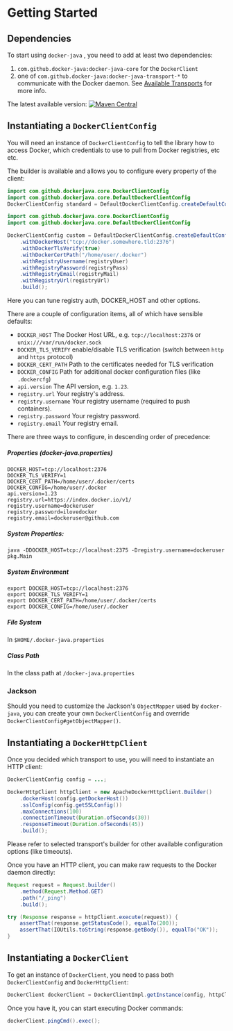 # Getting Started

## Dependencies

To start using `docker-java` , you need to add at least two dependencies:

1. `com.github.docker-java:docker-java-core` for the `DockerClient`
1. one of `com.github.docker-java:docker-java-transport-*` to communicate with the Docker daemon.
   See [Available Transports](./transports.md) for more info.

The latest available version:
[![Maven Central](https://img.shields.io/maven-central/v/com.github.docker-java/docker-java.svg)](https://mvnrepository.com/artifact/com.github.docker-java/docker-java)

## Instantiating a `DockerClientConfig`

You will need an instance of `DockerClientConfig` to tell the library how to access Docker, which credentials to use to pull from Docker
registries, etc etc.

The builder is available and allows you to configure every property of the client:

```java
import com.github.dockerjava.core.DockerClientConfig
import com.github.dockerjava.core.DefaultDockerClientConfig
DockerClientConfig standard = DefaultDockerClientConfig.createDefaultConfigBuilder().build();
```

```java
import com.github.dockerjava.core.DockerClientConfig
import com.github.dockerjava.core.DefaultDockerClientConfig

DockerClientConfig custom = DefaultDockerClientConfig.createDefaultConfigBuilder()
    .withDockerHost("tcp://docker.somewhere.tld:2376")
    .withDockerTlsVerify(true)
    .withDockerCertPath("/home/user/.docker")
    .withRegistryUsername(registryUser)
    .withRegistryPassword(registryPass)
    .withRegistryEmail(registryMail)
    .withRegistryUrl(registryUrl)
    .build();
```

Here you can tune registry auth, DOCKER_HOST and other options.

There are a couple of configuration items, all of which have sensible defaults:

* `DOCKER_HOST` The Docker Host URL, e.g. `tcp://localhost:2376` or `unix:///var/run/docker.sock`
* `DOCKER_TLS_VERIFY` enable/disable TLS verification (switch between `http` and `https` protocol)
* `DOCKER_CERT_PATH` Path to the certificates needed for TLS verification
* `DOCKER_CONFIG` Path for additional docker configuration files (like `.dockercfg`)
* `api.version` The API version, e.g. `1.23`.
* `registry.url` Your registry's address.
* `registry.username` Your registry username (required to push containers).
* `registry.password` Your registry password.
* `registry.email` Your registry email.

There are three ways to configure, in descending order of precedence:

##### Properties (docker-java.properties)

    DOCKER_HOST=tcp://localhost:2376
    DOCKER_TLS_VERIFY=1
    DOCKER_CERT_PATH=/home/user/.docker/certs
    DOCKER_CONFIG=/home/user/.docker
    api.version=1.23
    registry.url=https://index.docker.io/v1/
    registry.username=dockeruser
    registry.password=ilovedocker
    registry.email=dockeruser@github.com

##### System Properties:

    java -DDOCKER_HOST=tcp://localhost:2375 -Dregistry.username=dockeruser pkg.Main

##### System Environment

    export DOCKER_HOST=tcp://localhost:2376
    export DOCKER_TLS_VERIFY=1
    export DOCKER_CERT_PATH=/home/user/.docker/certs
    export DOCKER_CONFIG=/home/user/.docker

##### File System

In `$HOME/.docker-java.properties`

##### Class Path

In the class path at `/docker-java.properties`

### Jackson

Should you need to customize the Jackson's `ObjectMapper` used by `docker-java`, you can create your own `DockerClientConfig` and override
`DockerClientConfig#getObjectMapper()`.

## Instantiating a `DockerHttpClient`

Once you decided which transport to use, you will need to instantiate an HTTP client:

```java
DockerClientConfig config = ...;

DockerHttpClient httpClient = new ApacheDockerHttpClient.Builder()
    .dockerHost(config.getDockerHost())
    .sslConfig(config.getSSLConfig())
    .maxConnections(100)
    .connectionTimeout(Duration.ofSeconds(30))
    .responseTimeout(Duration.ofSeconds(45))
    .build();
```

Please refer to selected transport's builder for other available configuration options (like timeouts).

Once you have an HTTP client, you can make raw requests to the Docker daemon directly:

```java
Request request = Request.builder()
    .method(Request.Method.GET)
    .path("/_ping")
    .build();

try (Response response = httpClient.execute(request)) {
    assertThat(response.getStatusCode(), equalTo(200));
    assertThat(IOUtils.toString(response.getBody()), equalTo("OK"));
}
```

## Instantiating a `DockerClient`

To get an instance of `DockerClient`, you need to pass both `DockerClientConfig` and `DockerHttpClient`:

```java
DockerClient dockerClient = DockerClientImpl.getInstance(config, httpClient);
```

Once you have it, you can start executing Docker commands:

```java
dockerClient.pingCmd().exec();
```
